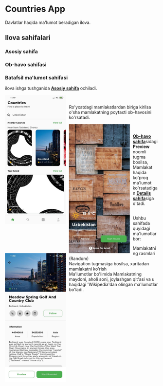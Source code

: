 # Countries App

Davlatlar haqida ma'lumot beradigan ilova.

## Ilova sahifalari

### Asosiy sahifa
### Ob-havo sahifasi
### Batafsil ma'lumot sahifasi


ilova ishga tushganida <b>[Asosiy sahifa](https://github.com/BahromjonPolat/Country-Info-App/blob/main/lib/screens/home_page.dart)</b> ochiladi.
</br>

 <img src="https://raw.githubusercontent.com/BahromjonPolat/Country-Info-App/main/assets/screenshots/main.jpg"
     alt="Onboarding page"
     style="float: left; margin-right: 10px;" width="200" />
 </br>
 
 Ro'yxatdagi mamlakatlardan biriga kirilsa o'sha mamlakatning poytaxti ob-havosini ko'rsatadi.
</br>

 <img src="https://raw.githubusercontent.com/BahromjonPolat/Country-Info-App/main/assets/screenshots/weather.jpg"
     alt="Onboarding page"
     style="float: left; margin-right: 10px;" width="200" />
 </br>
 
 <b>[Ob-havo sahifa](https://github.com/BahromjonPolat/Country-Info-App/blob/main/lib/screens/home_page.dart)</b>sidagi <b>Preview</b> noomli tugma bosilsa, Mamlakat haqida ko'proq ma'lumot ko'rsatadigan 
 <b>[Details sahifa](https://github.com/BahromjonPolat/Country-Info-App/blob/main/lib/screens/home_page.dart)</b>siga o'tadi.
 

 <img src="https://raw.githubusercontent.com/BahromjonPolat/Country-Info-App/main/assets/screenshots/details.jpg"
     alt="Onboarding page"
     style="float: left; margin-right: 10px;" width="200" />
 </br> 
Ushbu sahifada quyidagi ma'lumotlar bor:

Mamlakatning rasmlari (Random)</br>
Navigation tugmasiga bosilsa, xaritadan mamlakatni ko'rish</br>
Ma'lumotlar bo'limida Mamlakatning maydoni, aholi soni, joylashgan qit'asi va u haqidagi 'Wikipedia'dan olingan ma'lumotlar bo'ladi.

